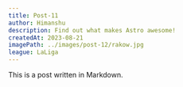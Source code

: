 ```yaml
---
title: Post-11
author: Himanshu
description: Find out what makes Astro awesome!
createdAt: 2023-08-21
imagePath: ../images/post-12/rakow.jpg
league: LaLiga
---
```


This is a post written in Markdown.
